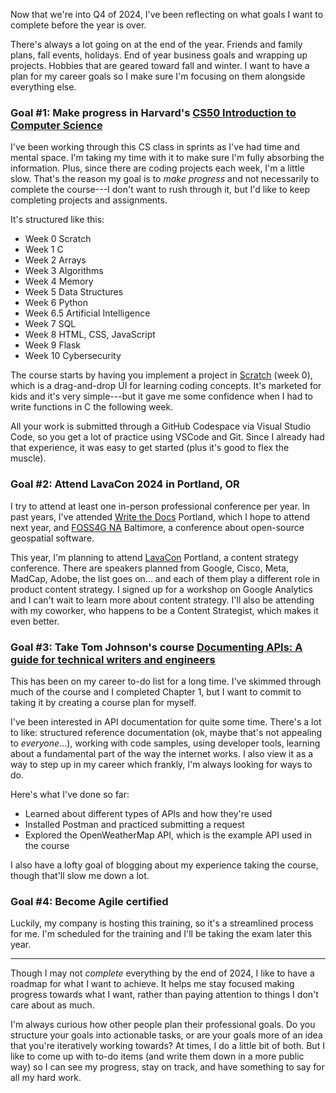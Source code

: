 Now that we're into Q4 of 2024, I've been reflecting on what goals I want to complete before the year is over.

There's always a lot going on at the end of the year. Friends and family plans, fall events, holidays. End of year business goals and wrapping up projects. Hobbies that are geared toward fall and winter. I want to have a plan for my career goals so I make sure I'm focusing on them alongside everything else.

### Goal #1: Make progress in Harvard's [CS50 Introduction to Computer Science](https://cs50.harvard.edu/x/2024/)
I've been working through this CS class in sprints as I've had time and mental space. I'm taking my time with it to make sure I'm fully absorbing the information. Plus, since there are coding projects each week, I'm a little slow. That's the reason my goal is to *make progress* and not necessarily to complete the course---I don't want to rush through it, but I'd like to keep completing projects and assignments.

It's structured like this: 

- Week 0 Scratch 
- Week 1 C
- Week 2 Arrays
- Week 3 Algorithms
- Week 4 Memory
- Week 5 Data Structures
- Week 6 Python
- Week 6.5 Artificial Intelligence
- Week 7 SQL
- Week 8 HTML, CSS, JavaScript
- Week 9 Flask
- Week 10 Cybersecurity

The course starts by having you implement a project in [Scratch](https://scratch.mit.edu/) (week 0), which is a drag-and-drop UI for learning coding concepts. It's marketed for kids and it's very simple---but it gave me some confidence when I had to write functions in C the following week.

All your work is submitted through a GitHub Codespace via Visual Studio Code, so you get a lot of practice using VSCode and Git. Since I already had that experience, it was easy to get started (plus it's good to flex the muscle). 

### Goal #2: Attend LavaCon 2024 in Portland, OR
I try to attend at least one in-person professional conference per year. In past years, I've attended [Write the Docs](https://www.writethedocs.org/conf/) Portland, which I hope to attend next year, and [FOSS4G NA](https://www.foss4gna.org/) Baltimore, a conference about open-source geospatial software.

This year, I'm planning to attend [LavaCon](https://lavacon.org/) Portland, a content strategy conference. There are speakers planned from Google, Cisco, Meta, MadCap, Adobe, the list goes on... and each of them play a different role in product content strategy. I signed up for a workshop on Google Analytics and I can't wait to learn more about content strategy. I'll also be attending with my coworker, who happens to be a Content Strategist, which makes it even better.

### Goal #3: Take Tom Johnson's course [Documenting APIs: A guide for technical writers and engineers](https://idratherbewriting.com/learnapidoc/)
This has been on my career to-do list for a long time. I've skimmed through much of the course and I completed Chapter 1, but I want to commit to taking it by creating a course plan for myself. 

I've been interested in API documentation for quite some time. There's a lot to like: structured reference documentation (ok, maybe that's not appealing to *everyone*...), working with code samples, using developer tools, learning about a fundamental part of the way the internet works. I also view it as a way to step up in my career which frankly, I'm always looking for ways to do.

Here's what I've done so far:
- Learned about different types of APIs and how they're used
- Installed Postman and practiced submitting a request
- Explored the OpenWeatherMap API, which is the example API used in the course

I also have a lofty goal of blogging about my experience taking the course, though that'll  slow me down a lot.
 
### Goal #4: Become Agile certified
Luckily, my company is hosting this training, so it's a streamlined process for me. I'm scheduled for the training and I'll be taking the exam later this year.

----------------------

Though I may not *complete* everything by the end of 2024, I like to have a roadmap for what I want to achieve. It helps me stay focused making progress towards what I want, rather than paying attention to things I don't care about as much. 

I'm always curious how other people plan their professional goals. Do you structure your goals into actionable tasks, or are your goals more of an idea that you're iteratively working towards? At times, I do a little bit of both. But I like to come up with to-do items (and write them down in a more public way) so I can see my progress, stay on track, and have something to say for all my hard work.
